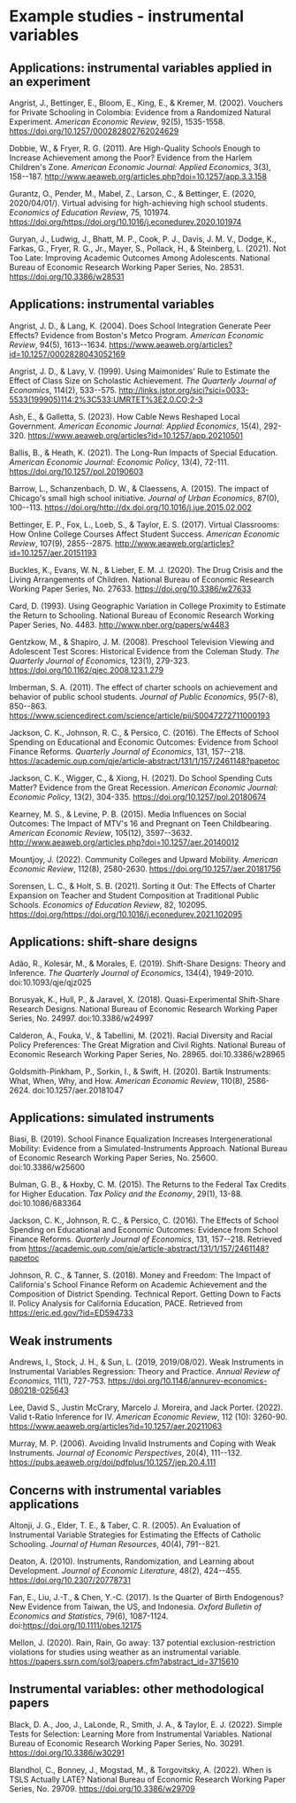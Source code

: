# Example studies - instrumental variables

## Applications: instrumental variables applied in an experiment

Angrist, J., Bettinger, E., Bloom, E., King, E., & Kremer, M. (2002). Vouchers for Private Schooling in Colombia: Evidence from a Randomized Natural Experiment. *American Economic Review*, 92(5), 1535-1558. https://doi.org/10.1257/000282802762024629 

Dobbie, W., & Fryer, R. G. (2011). Are High-Quality Schools Enough to Increase Achievement among the Poor? Evidence from the Harlem Children's Zone. *American Economic Journal: Applied Economics*, 3(3), 158--187. http://www.aeaweb.org/articles.php?doi=10.1257/app.3.3.158 

Gurantz, O., Pender, M., Mabel, Z., Larson, C., & Bettinger, E. (2020, 2020/04/01/). Virtual advising for high-achieving high school students. *Economics of Education Review*, 75, 101974. https://doi.org/https://doi.org/10.1016/j.econedurev.2020.101974 

Guryan, J., Ludwig, J., Bhatt, M. P., Cook, P. J., Davis, J. M. V., Dodge, K., Farkas, G., Fryer, R. G., Jr., Mayer, S., Pollack, H., & Steinberg, L. (2021). Not Too Late: Improving Academic Outcomes Among Adolescents. National Bureau of Economic Research Working Paper Series, No. 28531. https://doi.org/10.3386/w28531 

## Applications: instrumental variables

Angrist, J. D., & Lang, K. (2004). Does School Integration Generate Peer Effects? Evidence from Boston's Metco Program. *American Economic Review*, 94(5), 1613--1634. https://www.aeaweb.org/articles?id=10.1257/0002828043052169 

Angrist, J. D., & Lavy, V. (1999). Using Maimonides' Rule to Estimate the Effect of Class Size on Scholastic Achievement. *The Quarterly Journal of Economics*, 114(2), 533--575. http://links.jstor.org/sici?sici=0033-5533(199905)114:2%3C533:UMRTET%3E2.0.CO;2-3 

Ash, E., & Galletta, S. (2023). How Cable News Reshaped Local Government. *American Economic Journal: Applied Economics*, 15(4), 292-320. https://www.aeaweb.org/articles?id=10.1257/app.20210501

Ballis, B., & Heath, K. (2021). The Long-Run Impacts of Special Education. *American Economic Journal: Economic Policy*, 13(4), 72-111. https://doi.org/10.1257/pol.20190603

Barrow, L., Schanzenbach, D. W., & Claessens, A. (2015). The impact of Chicago's small high school initiative. *Journal of Urban Economics*, 87(0), 100--113. https://doi.org/http://dx.doi.org/10.1016/j.jue.2015.02.002 

Bettinger, E. P., Fox, L., Loeb, S., & Taylor, E. S. (2017). Virtual Classrooms: How Online College Courses Affect Student Success. *American Economic Review*, 107(9), 2855--2875. http://www.aeaweb.org/articles?id=10.1257/aer.20151193 

Buckles, K., Evans, W. N., & Lieber, E. M. J. (2020). The Drug Crisis and the Living Arrangements of Children. National Bureau of Economic Research Working Paper Series, No. 27633. https://doi.org/10.3386/w27633 

Card, D. (1993). Using Geographic Variation in College Proximity to Estimate the Return to Schooling. National Bureau of Economic Research Working Paper Series, No. 4483. http://www.nber.org/papers/w4483 

Gentzkow, M., & Shapiro, J. M. (2008). Preschool Television Viewing and Adolescent Test Scores: Historical Evidence from the Coleman Study. *The Quarterly Journal of Economics*, 123(1), 279-323. https://doi.org/10.1162/qjec.2008.123.1.279 

Imberman, S. A. (2011). The effect of charter schools on achievement and behavior of public school students. *Journal of Public Economics*, 95(7-8), 850--863. https://www.sciencedirect.com/science/article/pii/S0047272711000193 

Jackson, C. K., Johnson, R. C., & Persico, C. (2016). The Effects of School Spending on Educational and Economic Outcomes: Evidence from School Finance Reforms. *Quarterly Journal of Economics*, 131, 157--218. https://academic.oup.com/qje/article-abstract/131/1/157/2461148?papetoc 

Jackson, C. K., Wigger, C., & Xiong, H. (2021). Do School Spending Cuts Matter? Evidence from the Great Recession. *American Economic Journal: Economic Policy*, 13(2), 304-335. https://doi.org/10.1257/pol.20180674 

Kearney, M. S., & Levine, P. B. (2015). Media Influences on Social Outcomes: The Impact of MTV's 16 and Pregnant on Teen Childbearing. *American Economic Review*, 105(12), 3597--3632. http://www.aeaweb.org/articles.php?doi=10.1257/aer.20140012 

Mountjoy, J. (2022). Community Colleges and Upward Mobility. *American Economic Review*, 112(8), 2580-2630. https://doi.org/10.1257/aer.20181756  

Sorensen, L. C., & Holt, S. B. (2021). Sorting it Out: The Effects of Charter Expansion on Teacher and Student Composition at Traditional Public Schools. *Economics of Education Review*, 82, 102095. https://doi.org/https://doi.org/10.1016/j.econedurev.2021.102095 

## Applications: shift-share designs

Adão, R., Kolesár, M., & Morales, E. (2019). Shift-Share Designs: Theory and Inference. *The Quarterly Journal of Economics*, 134(4), 1949-2010. doi:10.1093/qje/qjz025

Borusyak, K., Hull, P., & Jaravel, X. (2018). Quasi-Experimental Shift-Share Research Designs. National Bureau of Economic Research Working Paper Series, No. 24997. doi:10.3386/w24997

Calderon, A., Fouka, V., & Tabellini, M. (2021). Racial Diversity and Racial Policy Preferences: The Great Migration and Civil Rights. National Bureau of Economic Research Working Paper Series, No. 28965. doi:10.3386/w28965

Goldsmith-Pinkham, P., Sorkin, I., & Swift, H. (2020). Bartik Instruments: What, When, Why, and How. *American Economic Review*, 110(8), 2586-2624. doi:10.1257/aer.20181047

## Applications: simulated instruments

Biasi, B. (2019). School Finance Equalization Increases Intergenerational Mobility: Evidence from a Simulated-Instruments Approach. National Bureau of Economic Research Working Paper Series, No. 25600. doi:10.3386/w25600

Bulman, G. B., & Hoxby, C. M. (2015). The Returns to the Federal Tax Credits for Higher Education. *Tax Policy and the Economy*, 29(1), 13-88. doi:10.1086/683364

Jackson, C. K., Johnson, R. C., & Persico, C. (2016). The Effects of School Spending on Educational and Economic Outcomes: Evidence from School Finance Reforms. *Quarterly Journal of Economics*, 131, 157--218. Retrieved from https://academic.oup.com/qje/article-abstract/131/1/157/2461148?papetoc

Johnson, R. C., & Tanner, S. (2018). Money and Freedom: The Impact of California's School Finance Reform on Academic Achievement and the Composition of District Spending. Technical Report. Getting Down to Facts II. Policy Analysis for California Education, PACE.  Retrieved from https://eric.ed.gov/?id=ED594733

## Weak instruments

Andrews, I., Stock, J. H., & Sun, L. (2019, 2019/08/02). Weak Instruments in Instrumental Variables Regression: Theory and Practice. *Annual Review of Economics*, 11(1), 727-753. https://doi.org/10.1146/annurev-economics-080218-025643 

Lee, David S., Justin McCrary, Marcelo J. Moreira, and Jack Porter. (2022). Valid t-Ratio Inference for IV. *American Economic Review*, 112 (10): 3260-90. https://www.aeaweb.org/articles?id=10.1257/aer.20211063

Murray, M. P. (2006). Avoiding Invalid Instruments and Coping with Weak Instruments. *Journal of Economic Perspectives*, 20(4), 111--132. https://pubs.aeaweb.org/doi/pdfplus/10.1257/jep.20.4.111 

## Concerns with instrumental variables applications

Altonji, J. G., Elder, T. E., & Taber, C. R. (2005). An Evaluation of Instrumental Variable Strategies for Estimating the Effects of Catholic Schooling. *Journal of Human Resources*, 40(4), 791--821. 

Deaton, A. (2010). Instruments, Randomization, and Learning about Development. *Journal of Economic Literature*, 48(2), 424--455. https://doi.org/10.2307/20778731 

Fan, E., Liu, J.-T., & Chen, Y.-C. (2017). Is the Quarter of Birth Endogenous? New Evidence from Taiwan, the US, and Indonesia. *Oxford Bulletin of Economics and Statistics*, 79(6), 1087-1124. doi:https://doi.org/10.1111/obes.12175

Mellon, J. (2020). Rain, Rain, Go away: 137 potential exclusion-restriction violations for studies using weather as an instrumental variable. https://papers.ssrn.com/sol3/papers.cfm?abstract_id=3715610

## Instrumental variables: other methodological papers

Black, D. A., Joo, J., LaLonde, R., Smith, J. A., & Taylor, E. J. (2022). Simple Tests for Selection: Learning More from Instrumental Variables. National Bureau of Economic Research Working Paper Series, No. 30291. https://doi.org/10.3386/w30291 

Blandhol, C., Bonney, J., Mogstad, M., & Torgovitsky, A. (2022). When is TSLS Actually LATE? National Bureau of Economic Research Working Paper Series, No. 29709. https://doi.org/10.3386/w29709 




